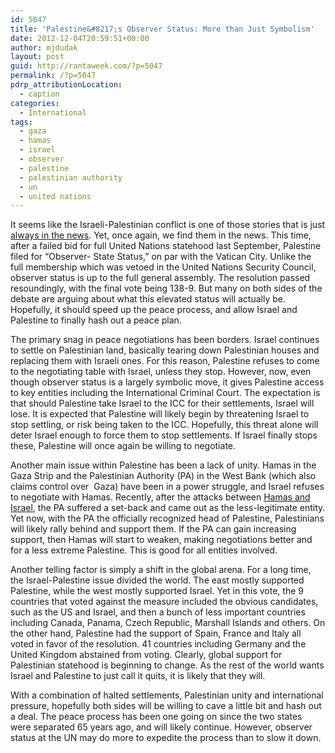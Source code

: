 ```yaml
---
id: 5047
title: 'Palestine&#8217;s Observer Status: More than Just Symbolism'
date: 2012-12-04T20:59:51+00:00
author: mjdudak
layout: post
guid: http://rantaweek.com/?p=5047
permalink: /?p=5047
pdrp_attributionLocation:
  - caption
categories:
  - International
tags:
  - gaza
  - hamas
  - israel
  - observer
  - palestine
  - palestinian authority
  - un
  - united nations
---
```

It seems like the Israeli-Palestinian conflict is one of those stories that is just [always in the news](http://rantaweek.com/cease-fire-in-gaza-resounding-ripples/ "Cease-Fire in Gaza: Resounding Ripples"). Yet, once again, we find them in the news. This time, after a failed bid for full United Nations statehood last September, Palestine filed for &#8220;Observer- State Status,&#8221; on par with the Vatican City. Unlike the full membership which was vetoed in the United Nations Security Council, observer status is up to the full general assembly. The resolution passed resoundingly, with the final vote being 138-9. But many on both sides of the debate are arguing about what this elevated status will actually be. Hopefully, it should speed up the peace process, and allow Israel and Palestine to finally hash out a peace plan.

The primary snag in peace negotiations has been borders. Israel continues to settle on Palestinian land, basically tearing down Palestinian houses and replacing them with Israeli ones. For this reason, Palestine refuses to come to the negotiating table with Israel, unless they stop. However, now, even though observer status is a largely symbolic move, it gives Palestine access to key entities including the International Criminal Court. The expectation is that should Palestine take Israel to the ICC for their settlements, Israel will lose. It is expected that Palestine will likely begin by threatening Israel to stop settling, or risk being taken to the ICC. Hopefully, this threat alone will deter Israel enough to force them to stop settlements. If Israel finally stops these, Palestine will once again be willing to negotiate.

Another main issue within Palestine has been a lack of unity. Hamas in the Gaza Strip and the Palestinian Authority (PA) in the West Bank (which also claims control over  Gaza) have been in a power struggle, and Israel refuses to negotiate with Hamas. Recently, after the attacks between [Hamas and Israel](http://rantaweek.com/cease-fire-in-gaza-resounding-ripples/ "Cease-Fire in Gaza: Resounding Ripples"), the PA suffered a set-back and came out as the less-legitimate entity. Yet now, with the PA the officially recognized head of Palestine, Palestinians will likely rally behind and support them. If the PA can gain increasing support, then Hamas will start to weaken, making negotiations better and for a less extreme Palestine. This is good for all entities involved.

Another telling factor is simply a shift in the global arena. For a long time, the Israel-Palestine issue divided the world. The east mostly supported Palestine, while the west mostly supported Israel. Yet in this vote, the 9 countries that voted against the measure included the obvious candidates, such as the US and Israel, and then a bunch of less important countries including Canada, Panama, Czech Republic, Marshall Islands and others. On the other hand, Palestine had the support of Spain, France and Italy all voted in favor of the resolution. 41 countries including Germany and the United Kingdom abstained from voting. Clearly, global support for Palestinian statehood is beginning to change. As the rest of the world wants Israel and Palestine to just call it quits, it is likely that they will.

With a combination of halted settlements, Palestinian unity and international pressure, hopefully both sides will be willing to cave a little bit and hash out a deal. The peace process has been one going on since the two states were separated 65 years ago, and will likely continue. However, observer status at the UN may do more to expedite the process than to slow it down.
